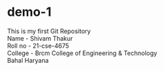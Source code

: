 # demo-1
This is my first Git Repository
<br>
Name - Shivam Thakur
<br>
Roll no - 21-cse-4675
<br>
College - Brcm College of Engineering & Technology 
<br>
          Bahal Haryana

